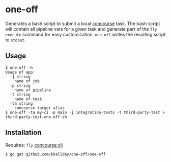 # one-off

Generates a bash script to submit a local [concourse](https://www.concourse.ci) task. The bash
script will contain all pipeline vars for a given task and generate part of the `fly execute`
command for easy customization. `one-off` writes the resulting script to `stdout`.

## Usage
```
$ one-off -h
Usage of app:
  -j string
    name of job
  -p string
    name of pipeline
  -t string
    name of task
  -ta string
    concourse target alias
$ one-off -ta my-ci -p main -j integration-tests -t third-party-test > third-party-test-one-off.sh
```

## Installation
Requires: `fly` [concourse cli](https://concourse.ci/fly-cli.html)
```
$ go get github.com/kkallday/one-off/one-off
```
